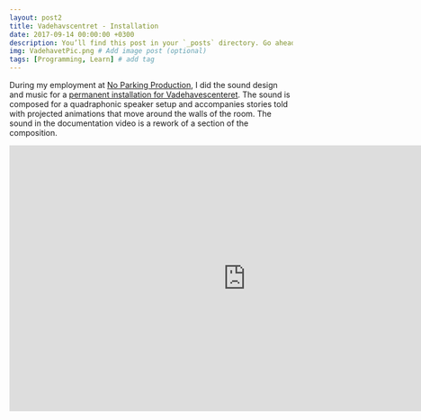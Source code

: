 ```yaml
---
layout: post2
title: Vadehavscentret - Installation
date: 2017-09-14 00:00:00 +0300
description: You’ll find this post in your `_posts` directory. Go ahead and edit it and re-build the site to see your changes. # Add post description (optional)
img: VadehavetPic.png # Add image post (optional)
tags: [Programming, Learn] # add tag
---
```


During my employment at [No Parking Production][noparking], I did the sound design and music for a [permanent installation for Vadehavescenteret][vadehavet]. The sound is composed for a quadraphonic speaker setup and accompanies stories told with projected animations that move around the walls of the room. The sound in the documentation video is a rework of a section of the composition. 

<iframe width="840" height="472.5" src="https://www.youtube.com/embed/qkMiQz4cd_c" frameborder="0" allowfullscreen></iframe>

[noparking]: https://noparking.dk/
[vadehavet]: https://noparking.dk/cases/underside1/kultur-pa-vadehavet/
